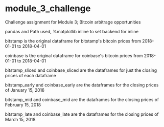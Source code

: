 # module_3_challenge
 Challenge assignment for Module 3; Bitcoin arbitrage opportunities

pandas and Path used, %matplotlib inline to set backend for inline

bitstamp is the original dataframe for bitstamp's bitcoin prices from 2018-01-01 to 2018-04-01

coinbase is the original dataframe for coinbase's bitcoin prices from 2018-01-01 to 2018-04-01

bitstamp_sliced and coinbase_sliced are the dataframes for just the closing prices of each dataframe

bitstamp_early and coinbase_early are the dataframes for the closing prices of January 15, 2018


bitstamp_mid and coinbase_mid are the dataframes for the closing prices of February 15, 2018

bitstamp_late and coinbase_late are the dataframes for the closing prices of March 15, 2018

